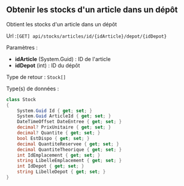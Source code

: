 ## <span id='obtenirstocksarticlepardepot'>Obtenir les stocks d'un article dans un dépôt</span>

Obtient les stocks d'un article dans un dépôt

Url :`[GET] api/stocks/articles/id/{idArticle}/depot/{idDepot}`

Paramètres : 

- **idArticle** (System.Guid) : ID de l'article
- **idDepot** (int) : ID du dépôt

Type de retour : `Stock[]`

Type(s) de données :

```csharp
class Stock
{
	System.Guid Id { get; set; }
	System.Guid ArticleId { get; set; }
	DateTimeOffset DateEntree { get; set; }
	decimal? PrixUnitaire { get; set; }
	decimal? Quantite { get; set; }
	bool EstDispo { get; set; }
	decimal QuantiteReservee { get; set; }
	decimal QuantiteTheorique { get; set; }
	int IdEmplacement { get; set; }
	string LibelleEmplacement { get; set; }
	int IdDepot { get; set; }
	string LibelleDepot { get; set; }
}

```
